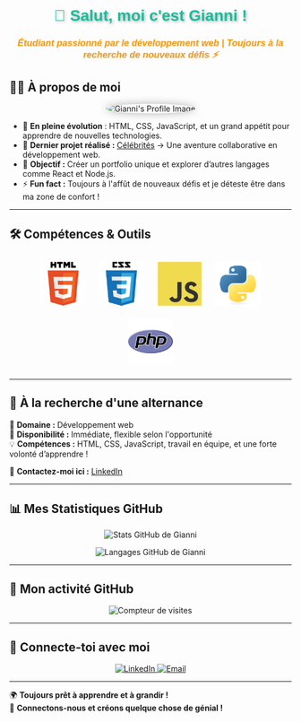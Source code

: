 <h1 align="center" style="font-family: 'Arial', sans-serif; color: #1abc9c; text-shadow: 2px 2px 5px rgba(0, 0, 0, 0.3);">🚀 Salut, moi c'est Gianni !</h1>

<h3 align="center" style="font-family: 'Verdana', sans-serif; color: #f39c12; font-style: italic; text-shadow: 1px 1px 3px rgba(0, 0, 0, 0.1);">Étudiant passionné par le développement web | Toujours à la recherche de nouveaux défis ⚡</h3>

## 👨‍💻 À propos de moi

<div align="center">
  <img src="https://avatars.githubusercontent.com/u/97645214?v=4" width="150" height="150" style="border-radius: 50%; box-shadow: 0 0 15px rgba(0, 0, 0, 0.3);" alt="Gianni's Profile Image">
</div>

- 🌱 **En pleine évolution** : HTML, CSS, JavaScript, et un grand appétit pour apprendre de nouvelles technologies.  
- 🔭 **Dernier projet réalisé :** [Célébrités](https://github.com/InnagBKI/Maes-Projet-) → Une aventure collaborative en développement web.  
- 🎯 **Objectif :** Créer un portfolio unique et explorer d’autres langages comme React et Node.js.  
- ⚡ **Fun fact :** Toujours à l'affût de nouveaux défis et je déteste être dans ma zone de confort !  

---

## 🛠️ Compétences & Outils

<p align="center"> 
  <img src="https://raw.githubusercontent.com/devicons/devicon/master/icons/html5/html5-original-wordmark.svg" alt="HTML5" width="80" height="80" style="margin: 10px;"> 
  <img src="https://raw.githubusercontent.com/devicons/devicon/master/icons/css3/css3-original-wordmark.svg" alt="CSS3" width="80" height="80" style="margin: 10px;">
  <img src="https://raw.githubusercontent.com/devicons/devicon/master/icons/javascript/javascript-original.svg" alt="JavaScript" width="80" height="80" style="margin: 10px;">
  <img src="https://raw.githubusercontent.com/devicons/devicon/master/icons/python/python-original.svg" alt="Python" width="80" height="80" style="margin: 10px;">
  <img src="https://raw.githubusercontent.com/devicons/devicon/master/icons/php/php-original.svg" alt="PHP" width="80" height="80" style="margin: 10px;">
</p>

---

## 🎯 À la recherche d'une alternance

💼 **Domaine :** Développement web  
📆 **Disponibilité :** Immédiate, flexible selon l'opportunité  
💡 **Compétences :** HTML, CSS, JavaScript, travail en équipe, et une forte volonté d’apprendre !  

📩 **Contactez-moi ici :** [LinkedIn](https://linkedin.com/in/gianni-srt-786421337/)  

---

## 📊 Mes Statistiques GitHub

<p align="center">
  <img src="https://github-readme-stats.vercel.app/api?username=GianniSRT&show_icons=true&count_private=true&hide_title=true&theme=radical&hide=prs&line_height=20" alt="Stats GitHub de Gianni" />
</p>

<p align="center">
  <img src="https://github-readme-stats.vercel.app/api/top-langs?username=GianniSRT&show_icons=true&locale=fr&layout=compact&theme=radical&line_height=20" alt="Langages GitHub de Gianni" />
</p>

---

## 🚀 Mon activité GitHub

<p align="center">
  <img src="https://komarev.com/ghpvc/?username=GianniSRT&label=Visiteurs%20GitHub&color=blue&style=flat&label=visiteurs" alt="Compteur de visites" />
</p>

---

## 🔗 Connecte-toi avec moi

<p align="center">
  <a href="https://linkedin.com/in/gianni-srt-786421337/" target="blank">
    <img src="https://img.shields.io/badge/LinkedIn-%230077B5.svg?style=social&logo=linkedin&logoColor=white" alt="LinkedIn" width="150" />
  </a>
  <a href="mailto:contact@gianni.com" target="blank">
    <img src="https://img.shields.io/badge/Email-%23E4405F.svg?style=social&logo=email&logoColor=white" alt="Email" width="150" />
  </a>
</p>

---

🌍 **Toujours prêt à apprendre et à grandir !**  
👥 **Connectons-nous et créons quelque chose de génial !**
